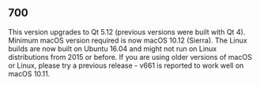 ## 700

This version upgrades to Qt 5.12 (previous versions were built with Qt 4). Minimum macOS version required is now macOS 10.12 (Sierra). The Linux builds are now built on Ubuntu 16.04 and might not run on Linux distributions from 2015 or before. If you are using older versions of macOS or Linux, please try a previous release - v661 is reported to work well on macOS 10.11.
